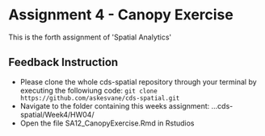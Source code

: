 # Assignment 4 - Canopy Exercise

This is the forth assignment of 'Spatial Analytics'

## Feedback Instruction

- Please clone the whole cds-spatial repository through your terminal by executing the followiung code: ```git clone https://github.com/askesvane/cds-spatial.git```
- Navigate to the folder containing this weeks assignment: ...cds-spatial/Week4/HW04/
- Open the file SA12_CanopyExercise.Rmd in Rstudios
